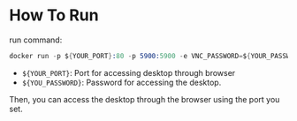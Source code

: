 # How To Run

run command: 

```s
docker run -p ${YOUR_PORT}:80 -p 5900:5900 -e VNC_PASSWORD=${YOUR_PASSWORD} -v /dev/shm:/dev/shm gnawfortune/ucore_env
```

- `${YOUR_PORT}`: Port for accessing desktop through browser
- `${YOU_PASSWORD}`: Password for accessing the desktop.

Then, you can access the desktop through the browser using the port you set.
